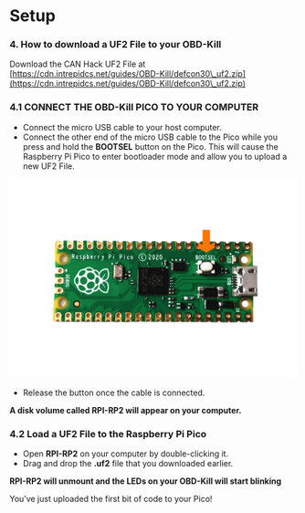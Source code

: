 # Setup

### 4. **How to download a UF2 File to your OBD-Kill**

Download the CAN Hack UF2 File at [https://cdn.intrepidcs.net/guides/OBD-Kill/defcon30\_uf2.zip](https://cdn.intrepidcs.net/guides/OBD-Kill/defcon30\_uf2.zip)

### 4.1 CONNECT THE OBD-Kill PICO TO YOUR COMPUTER

* Connect the micro USB cable to your host computer.
* Connect the other end of the micro USB cable to the Pico while you press and hold the **BOOTSEL** button on the Pico. This will cause the Raspberry Pi Pico to enter bootloader mode and allow you to upload a new UF2 File.

![](.gitbook/assets/image11-1.png)

* Release the button once the cable is connected.

**A disk volume called RPI-RP2 will appear on your computer.**

### 4.2 Load a UF2 File to the Raspberry Pi Pico

* Open **RPI-RP2** on your computer by double-clicking it.
* Drag and drop the **.uf2** file that you downloaded earlier.

**RPI-RP2 will unmount and the LEDs on your OBD-Kill will start blinking**

You’ve just uploaded the first bit of code to your Pico!
